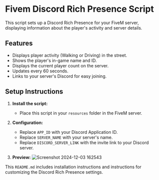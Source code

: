 # Fivem Discord Rich Presence Script

This script sets up a Discord Rich Presence for your FiveM server, displaying information about the player's activity and server details.

## Features

- Displays player activity (Walking or Driving) in the street.
- Shows the player's in-game name and ID.
- Displays the current player count on the server.
- Updates every 60 seconds.
- Links to your server's Discord for easy joining.

## Setup Instructions

1. **Install the script:**
   - Place this script in your `resources` folder in the FiveM server.

2. **Configuration:**
   - Replace `APP_ID` with your Discord Application ID.
   - Replace `SERVER_NAME` with your server's name.
   - Replace `DISCORD_SERVER_LINK` with the invite link to your Discord server.
3. **Preview:**
   ![Screenshot 2024-12-03 162543](https://github.com/user-attachments/assets/013a2eab-e7a0-479a-ae62-8075b71e7e90)


This `README.md` includes installation instructions and instructions for customizing the Discord Rich Presence settings.
